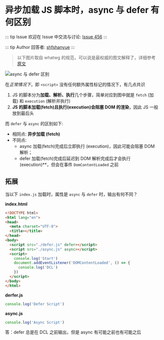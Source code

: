 # 异步加载 JS 脚本时，async 与 defer 有何区别



::: tip Issue 
 欢迎在 Issue 中交流与讨论: [Issue 456](https://github.com/shfshanyue/Daily-Question/issues/456) 
:::

::: tip Author 
回答者: [shfshanyue](https://github.com/shfshanyue) 
:::

> 以下图片取自 whatwg 的规范，可以说是最权威的图文解释了，详细参考[原文](https://html.spec.whatwg.org/multipage/scripting.html#the-script-element)

![async 与 defer 区别](https://html.spec.whatwg.org/images/asyncdefer.svg)

在*正常情况下*，即 `<script>` 没有任何额外属性标记的情况下，有几点共识

1. JS 的脚本分为**加载、解析、执行**几个步骤，简单对应到图中就是 `fetch` (加载) 和 `execution` (解析并执行)
2. **JS 的脚本加载(fetch)且执行(execution)会阻塞 DOM 的渲染**，因此 JS 一般放到最后头

而 `defer` 与 `async` 的区别如下:

+ 相同点: **异步加载 (fetch)** 
+ 不同点:
  + async 加载(fetch)完成后立即执行 (execution)，因此可能会阻塞 DOM 解析；
  + defer 加载(fetch)完成后延迟到 DOM 解析完成后才会执行(execution)**，但会在事件 `DomContentLoaded` 之前

## 拓展

当以下 `index.js` 加载时，属性是 `async` 与 `defer` 时，输出有何不同？

**index.html**

``` html
<!DOCTYPE html>
<html lang="en">
<head>
  <meta charset="UTF-8">
  <title></title>
</head>
<body>
  <script src="./defer.js" defer></script>
  <script src="./async.js" async></script>
  <script>
    console.log('Start')
    document.addEventListener('DOMContentLoaded', () => {
      console.log('DCL')
    })
  </script>
</body>
</html>
```

**derfer.js**

``` js
console.log('Defer Script')
```


**async.js**

``` js
console.log('Async Script')
```

答：defer 总是在 DCL 之前输出，但是 async 有可能之前也有可能之后